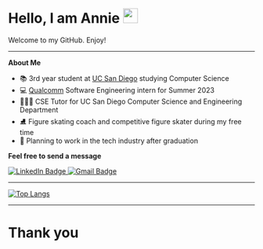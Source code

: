 <h1>
  Hello, I am Annie
  <img src="https://media.giphy.com/media/hvRJCLFzcasrR4ia7z/giphy.gif" width="30px"/>
</h1>

Welcome to my GitHub. Enjoy!

---

**About Me** 

- 📚 3rd year student at [UC San Diego](https://ucsd.edu) studying Computer Science
- 💻 [Qualcomm](https://www.google.com/aclk?sa=l&ai=DChcSEwi-1OTfpdD_AhXwF60GHQpRAAwYABAAGgJwdg&sig=AOD64_2PhhNV0PJLisPrr1ZH7EuKLppDDw&q&adurl&ved=2ahUKEwjai9vfpdD_AhWcKEQIHfo_BvoQ0Qx6BAgIEAE) Software Engineering intern for Summer 2023
- 👩🏻‍🏫 CSE Tutor for UC San Diego Computer Science and Engineering Department
- ⛸ Figure skating coach and competitive figure skater during my free  time
- 💭 Planning to work in the tech industry after graduation

**Feel free to send a message**

<div id="badges">
  <a href="https://www.linkedin.com/in/anniephanm/">
    <img src="https://img.shields.io/badge/LinkedIn-blue?style=for-the-badge&logo=linkedin&logoColor=white" alt="LinkedIn Badge"/>
  </a>


  <a href="mailto:a5phan@ucsd.edu">
    <img src="https://img.shields.io/badge/Gmail-D14836?style=for-the-badge&logo=gmail&logoColor=white" alt="Gmail Badge"/>
  </a>
</div>

---

[![Top Langs](https://github-readme-stats-git-masterrstaa-rickstaa.vercel.app/api/top-langs/?username=anniephan02)](https://github.com/anniephan02/github-readme-stats)

--- 
# Thank you
<!--
**AnniePhan02/AnniePhan02** is a ✨ _special_ ✨ repository because its `README.md` (this file) appears on your GitHub profile.

Here are some ideas to get you started:

- 🔭 I’m currently working on ...
- 🌱 I’m currently learning ...
- 👯 I’m looking to collaborate on ...
- 🤔 I’m looking for help with ...
- 💬 Ask me about ... 
- 📫 How to reach me: ...
- 😄 Pronouns: ...
- ⚡ Fun fact: ...
-->
